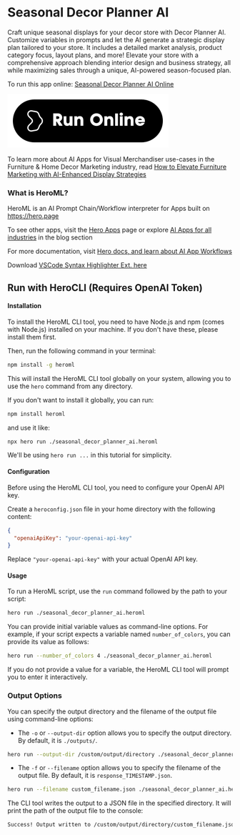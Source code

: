# Seasonal Decor Planner AI

Craft unique seasonal displays for your decor store with Decor Planner AI. Customize variables in prompts and let the AI generate a strategic display plan tailored to your store. It includes a detailed market analysis, product category focus, layout plans, and more! Elevate your store with a comprehensive approach blending interior design and business strategy, all while maximizing sales through a unique, AI-powered season-focused plan.

To run this app online: [Seasonal Decor Planner AI Online](https://hero.page/app/seasonal-decor-planner-ai-ai-powered-seasonal-store-strategy/s6npU8kG5uMp8CinLFBf)

[![Run Seasonal Decor Planner AI Online](/assets/run.svg)](https://hero.page/app/seasonal-decor-planner-ai-ai-powered-seasonal-store-strategy/s6npU8kG5uMp8CinLFBf)

To learn more about AI Apps for Visual Merchandiser use-cases in the Furniture & Home Decor Marketing industry, read [How to Elevate Furniture Marketing with AI-Enhanced Display Strategies](https://hero.page/blog/ai/furniture-and-home-decor-marketing/how-to-elevate-furniture-marketing-with-ai-enhanced-display-strategies/170896)

### What is HeroML?
HeroML is an AI Prompt Chain/Workflow interpreter for Apps built on https://hero.page 

To see other apps, visit the [Hero Apps](https://hero.page/apps) page or explore [AI Apps for all industries](https://hero.page/blog) in the blog section

For more documentation, visit [Hero docs, and learn about AI App Workflows](https://hero.page/tutorials/introduction-to-heroml)

Download [VSCode Syntax Highlighter Ext. here](https://marketplace.visualstudio.com/items?itemName=hero-page.heroml)

## Run with HeroCLI (Requires OpenAI Token)

#### Installation

To install the HeroML CLI tool, you need to have Node.js and npm (comes with Node.js) installed on your machine. If you don't have these, please install them first. 

Then, run the following command in your terminal:

```bash
npm install -g heroml
```

This will install the HeroML CLI tool globally on your system, allowing you to use the `hero` command from any directory.

If you don't want to install it globally, you can run:

```bash
npm install heroml
```

and use it like:

```bash
npx hero run ./seasonal_decor_planner_ai.heroml
```

We'll be using `hero run ...` in this tutorial for simplicity.

#### Configuration

Before using the HeroML CLI tool, you need to configure your OpenAI API key. 

Create a `heroconfig.json` file in your home directory with the following content:

```json
{
  "openaiApiKey": "your-openai-api-key"
}
```

Replace `"your-openai-api-key"` with your actual OpenAI API key.

#### Usage

To run a HeroML script, use the `run` command followed by the path to your script:

```bash
hero run ./seasonal_decor_planner_ai.heroml
```

You can provide initial variable values as command-line options. For example, if your script expects a variable named `number_of_colors`, you can provide its value as follows:

```bash
hero run --number_of_colors 4 ./seasonal_decor_planner_ai.heroml
```

If you do not provide a value for a variable, the HeroML CLI tool will prompt you to enter it interactively.

### Output Options

You can specify the output directory and the filename of the output file using command-line options:

- The `-o` or `--output-dir` option allows you to specify the output directory. By default, it is `./outputs/`.

```bash
hero run --output-dir /custom/output/directory ./seasonal_decor_planner_ai.heroml
```

- The `-f` or `--filename` option allows you to specify the filename of the output file. By default, it is `response_TIMESTAMP.json`.

```bash
hero run --filename custom_filename.json ./seasonal_decor_planner_ai.heroml
```

The CLI tool writes the output to a JSON file in the specified directory. It will print the path of the output file to the console:

```bash
Success! Output written to /custom/output/directory/custom_filename.json
```

